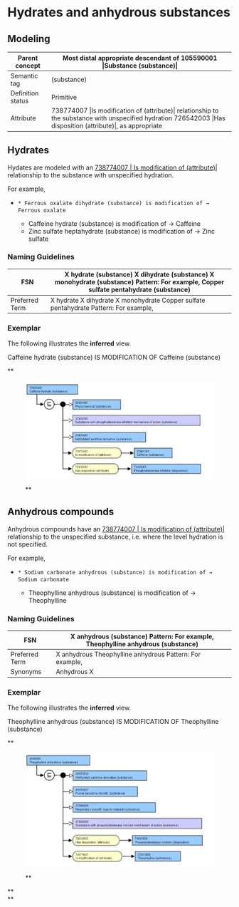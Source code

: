 # Hydrates and anhydrous substances

## Modeling 

| Parent concept | Most distal appropriate descendant of 105590001 \|Substance (substance)\| |
|---|---|
| Semantic tag | (substance) |
| Definition status | Primitive |
| Attribute | 738774007 \|Is modification of (attribute)\| relationship to the substance with unspecified hydration 726542003 \|Has disposition (attribute)\|, as appropriate |

## Hydrates

Hydates are modeled with an [ 738774007 | Is modification of (attribute)|](http://snomed.info/id/738774007 "738774007 | Is modification of \(attribute\) |") relationship to the substance with unspecified hydration. 

For example,

  *     * Ferrous oxalate dihydrate (substance) is modification of → Ferrous oxalate
    * Caffeine hydrate (substance) is modification of → Caffeine
    * Zinc sulfate heptahydrate (substance) is modification of → Zinc sulfate

### Naming Guidelines

| FSN | X hydrate (substance) X dihydrate (substance) X monohydrate (substance) Pattern: For example, Copper sulfate pentahydrate (substance) |
|---|---|
| Preferred Term | X hydrate X dihydrate X monohydrate Copper sulfate pentahydrate Pattern: For example, |

### Exemplar

The following illustrates the **inferred** view.

Caffeine hydrate (substance) IS MODIFICATION OF Caffeine (substance)

**

<figure><img src="images/174691572.png" alt="" title=""><figcaption><p>**</p></figcaption></figure>

## Anhydrous compounds

Anhydrous compounds have an [ 738774007 | Is modification of (attribute)|](http://snomed.info/id/738774007 "738774007 | Is modification of \(attribute\) |") relationship to the unspecified substance, i.e. where the level hydration is not specified.

For example,

  *     * Sodium carbonate anhydrous (substance) is modification of → Sodium carbonate  

    * Theophylline anhydrous (substance) is modification of → Theophylline

### Naming Guidelines

| FSN | X anhydrous (substance) Pattern: For example, Theophylline anhydrous (substance) |
|---|---|
| Preferred Term | X anhydrous Theophylline anhydrous Pattern: For example, |
| Synonyms | Anhydrous X |

### Exemplar

The following illustrates the **inferred** view.

Theophylline anhydrous (substance) IS MODIFICATION OF Theophylline (substance)

**

<figure><img src="images/174691573.png" alt="" title=""><figcaption><p>**</p></figcaption></figure>

**  
**
